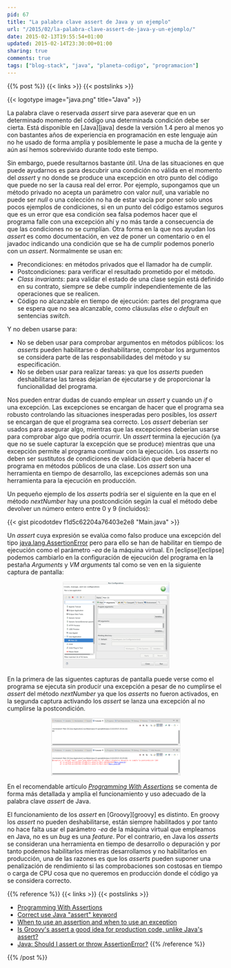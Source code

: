 ```yaml
---
pid: 67
title: "La palabra clave assert de Java y un ejemplo"
url: "/2015/02/la-palabra-clave-assert-de-java-y-un-ejemplo/"
date: 2015-02-13T19:55:54+01:00
updated: 2015-02-14T23:30:00+01:00
sharing: true
comments: true
tags: ["blog-stack", "java", "planeta-codigo", "programacion"]
---
```


{{% post %}}
{{< links >}}
{{< postslinks >}}

{{< logotype image="java.png" title="Java" >}}

La palabra clave o reservada _assert_ sirve para aseverar que en un determinado momento del código una determinada condición debe ser cierta. Está disponible en [Java][java] desde la versión 1.4 pero al menos yo con bastantes años de experiencia en programación en este lenguaje aún no he usado de forma amplia y posiblemente le pase a mucha de la gente y aún así hemos sobrevivido durante todo este tiempo.

Sin embargo, puede resultarnos bastante útil. Una de las situaciones en que puede ayudarnos es para descubrir una condición no válida en el momento del _assert_ y no donde se produce una excepción en otro punto del código que puede no ser la causa real del error. Por ejemplo, supongamos que un método privado no acepta un parámetro con valor _null_, una variable no puede ser _null_ o una colección no ha de estar vacía por poner solo unos pocos ejemplos de condiciones, si en un punto del código estamos seguros que es un error que esa condición sea falsa podemos hacer que el programa falle con una excepción ahí y no más tarde a consecuencia de que las condiciones no se cumplían. Otra forma en la que nos ayudan los _assert_ es como documentación, en vez de poner un comentario o en el javadoc indicando una condición que se ha de cumplir podemos ponerlo con un _assert_. Normalmente se usan en:

* Precondiciones: en métodos privados que el llamador ha de cumplir.
* Postcondiciones: para verificar el resultado prometido por el método.
* _Class invariants_: para validar el estado de una clase según está definido en su contrato, siempre se debe cumplir independientemente de las operaciones que se realicen.
* Código no alcanzable en tiempo de ejecución: partes del programa que se espera que no sea alcanzable, como cláusulas _else_ o _default_ en sentencias _switch_.

Y no deben usarse para:

* No se deben usar para comprobar argumentos en métodos públicos: los _asserts_ pueden habilitarse o deshabilitarse, comprobar los argumentos se considera parte de las responsabilidades del método y su especificación.
* No se deben usar para realizar tareas: ya que los _asserts_ pueden deshabilitarse las tareas dejarían de ejecutarse y de proporcionar la funcionalidad del programa.

Nos pueden entrar dudas de cuando emplear un _assert_ y cuando un _if_ o una excepción. Las excepciones se encargan de hacer que el programa sea robusto controlando las situaciones inesperadas pero posibles, los _assert_ se encargan de que el programa sea correcto. Los _assert_ deberían ser usados para asegurar algo, mientras que las excepciones deberían usarse para comprobar algo que podría ocurrir. Un _assert_ termina la ejecución (ya que no se suele capturar la excepción que se produce) mientras que una excepción permite al programa continuar con la ejecución. Los _asserts_ no deben ser sustitutos de condiciones de validación que debería hacer el programa en métodos públicos de una clase. Los _assert_ son una herramienta en tiempo de desarrollo, las excepciones además son una herramienta para la ejecución en producción.

Un pequeño ejemplo de los _asserts_ podría ser el siguiente en la que en el método _nextNumber_ hay una postcondición según la cual el método debe devolver un número entero entre 0 y 9 (incluidos):

{{< gist picodotdev f1d5c62204a76403e2e8 "Main.java" >}}

Un _assert_ cuya expresión se evalúa como falso produce una excepción del tipo [java.lang.AssertionError](http://docs.oracle.com/javase/8/docs/api/java/lang/AssertionError.html) pero para ello se han de habilitar en tiempo de ejecución como el parámetro _-ea_ de la máquina virtual. En [eclipse][eclipse] podemos cambiarlo en la configuración de ejecución del programa en la pestaña _Arguments_ y _VM arguments_ tal como se ven en la siguiente captura de pantalla:

<div class="media" style="text-align: center;">
	<a href="assets/images/posts/67/activacion-assert-java.png" title="Activación asserts en eclipse" data-gallery><img src="assets/images/posts/67/activacion-assert-java-thumb.png"></a>
</div>

En la primera de las siguentes capturas de pantalla puede verse como el programa se ejecuta sin producir una excepción a pesar de no cumplirse el _assert_ del método _nextNumber_ ya que los _asserts_ no fueron activados, en la segunda captura activando los _assert_ se lanza una excepción al no cumplirse la postcondición.

<div class="media" style="text-align: center;">
	<a href="assets/images/posts/67/no-excepcion.png" title="Ejecución sin excepción" data-gallery><img src="assets/images/posts/67/no-excepcion-thumb.png"></a>
	<a href="assets/images/posts/67/excepcion-assert.png" title="Ejecución con excepción" data-gallery><img src="assets/images/posts/67/excepcion-assert-thumb.png"></a>
</div>

En el recomendable artículo [_Programming With Assertions_](http://docs.oracle.com/javase/8/docs/technotes/guides/language/assert.html) se comenta de forma más detallada y amplia el funcionamiento y uso adecuado de la palabra clave _assert_ de Java.

El funcionamiento de los _assert_ en [Groovy][groovy] es distinto. En groovy los _assert_ no pueden deshabilitarse, están siempre habilitados y por tanto no hace falta usar el parámetro _-ea_ de la máquina virtual que empleamos en Java, no es un _bug_ es una _feature_. Por el contrario, en Java los _asserts_ se consideran una herramienta en tiempo de desarrollo o depuración y por tanto podemos habilitarlos mientras desarrollamos y no habilitarlos en producción, una de las razones es que los _asserts_ pueden suponer una penalización de rendimiento si las comprobaciones son costosas en tiempo o carga de CPU cosa que no queremos en producción donde el código ya se considera correcto.

{{% reference %}}
{{< links >}}
{{< postslinks >}}
* [Programming With Assertions](http://docs.oracle.com/javase/8/docs/technotes/guides/language/assert.html)
* [Correct use Java "assert" keyword](http://stackoverflow.com/questions/18907487/correct-use-java-assert-keyword)
* [When to use an assertion and when to use an exception](http://stackoverflow.com/questions/1957645/when-to-use-an-assertion-and-when-to-use-an-exception)
* [Is Groovy's assert a good idea for production code, unlike Java's assert?](http://stackoverflow.com/questions/8077757/is-groovys-assert-a-good-idea-for-production-code-unlike-javas-assert)
* [Java: Should I assert or throw AssertionError?](http://www.flowstopper.org/2013/11/java-should-i-assert-or-throw.html)
{{% /reference %}}

{{% /post %}}
